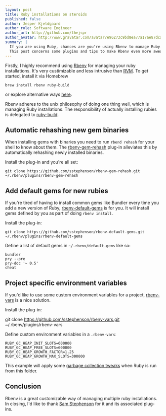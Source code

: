 ```yaml
---
layout: post
title: Ruby installations on steroids
published: false
author: Jesper Kjeldgaard
author_role: Software Engineer
author_url: http://github.com/thejspr
author_avatar: http://www.gravatar.com/avatar/e96273c9bd8ea77a17ae87dca4c0de4c
summary: |
  If you are using Ruby, chances are you're using Rbenv to manage Ruby installations.
  This post concerns some plugins and tips to make Rbenv even more awesome.
---
```


Firstly, I highly recommend using [Rbenv](https://github.com/sstephenson/rbenv)
for managing your ruby installations. It's very custimizable and less intrusive than [RVM](http://rvm.io/).
To get started, install it via Homebrew

    brew install rbenv ruby-build


or explore alternative ways [here](https://github.com/sstephenson/rbenv#installation).

Rbenv adheres to the unix philosophy of doing one thing well, which is managing
Ruby installations. The responsibility of actually installing rubies is
delegated to [ruby-build](https://github.com/sstephenson/ruby-build).


## Automatic rehashing new gem binaries

When installing gems with binaries you need to run `rbend rehash` for your
shell to know about them. The
[rbenv-gem-rehash](https://github.com/sstephenson/rbenv-gem-rehash)
plug-in alleviates this by automatically rehashing newly installed binaries.

Install the plug-in and you're all set:

    git clone https://github.com/sstephenson/rbenv-gem-rehash.git ~/.rbenv/plugins/rbenv-gem-rehash


## Add default gems for new rubies

If you're tired of having to install common gems like Bundler every time you
add a new version of Ruby,
[rbenv-default-gems](https://github.com/sstephenson/rbenv-default-gems) is for
you. It will install gems defined by you as part of doing `rbenv install`.

Install the plug-in:

    git clone https://github.com/sstephenson/rbenv-default-gems.git ~/.rbenv/plugins/rbenv-default-gems

Define a list of default gems in `~/.rbenv/default-gems` like so:

    bundler
    pry --pre
    pry-doc '~ 0.5'
    cheat

## Project specific environment variables

If you'd like to use some custom environment variables for a project,
[rbenv-vars](https://github.com/sstephenson/rbenv-vars) is a nice solution.

Install the plug-in:

  git clone https://github.com/sstephenson/rbenv-vars.git ~/.rbenv/plugins/rbenv-vars

Define custom environment variables in a `.rbenv-vars`:

    RUBY_GC_HEAP_INIT_SLOTS=600000
    RUBY_GC_HEAP_FREE_SLOTS=600000
    RUBY_GC_HEAP_GROWTH_FACTOR=1.25
    RUBY_GC_HEAP_GROWTH_MAX_SLOTS=300000

This example will apply some [garbage collection tweaks](http://tmm1.net/ruby21-rgengc/)
when Ruby is run from this folder.

## Conclusion

Rbenv is a great customizable way of managing multiple ruby installations.  In
closing, I'd like to thank [Sam Stephenson](http://sstephenson.us) for it and
its associated plug-ins.
